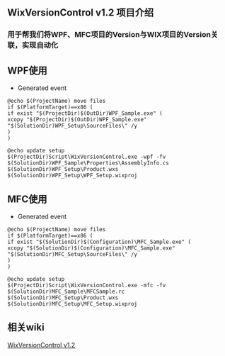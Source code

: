 ## WixVersionControl v1.2 项目介绍

### 用于帮我们将WPF、MFC项目的Version与WIX项目的Version关联，实现自动化


## WPF使用

- Generated event   
```
@echo $(ProjectName) move files
if $(PlatformTarget)==x86 (
if exist "$(ProjectDir)$(OutDir)WPF_Sample.exe" (
xcopy "$(ProjectDir)$(OutDir)WPF_Sample.exe" "$(SolutionDir)WPF_Setup\SourceFiles\" /y 
)
)

@echo update setup
$(ProjectDir)Script\WixVersionControl.exe -wpf -fv $(SolutionDir)WPF_Sample\Properties\AssemblyInfo.cs $(SolutionDir)WPF_Setup\Product.wxs $(SolutionDir)WPF_Setup\WPF_Setup.wixproj
```

## MFC使用
- Generated event   
```
@echo $(ProjectName) move files
if $(PlatformTarget)==x86 (
if exist "$(SolutionDir)$(Configuration)\MFC_Sample.exe" (
xcopy "$(SolutionDir)$(Configuration)\MFC_Sample.exe" "$(SolutionDir)MFC_Setup\SourceFiles\" /y 
)
)

@echo update setup
$(ProjectDir)Script\WixVersionControl.exe -mfc -fv $(SolutionDir)MFC_Sample\MFCSample.rc $(SolutionDir)MFC_Setup\Product.wxs $(SolutionDir)MFC_Setup\MFC_Setup.wixproj
```

## 相关wiki
[WixVersionControl v1.2](https://www.swack.cn/wiki/001565675133949eff0d3d5a51f48288cf6d8248905e28f000/0015702571441844268c6c840d242e7a1d54471ceedfd33000)
